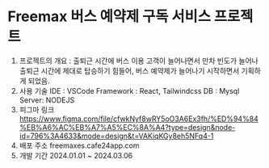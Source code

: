 # Freemax 버스 예약제 구독 서비스 프로젝트
1. 프로젝트의 개요 : 출퇴근 시간에 버스 이용 고객이 늘어나면서 만차 빈도가 늘어나 출퇴근 시간에 제대로 탑승하기 힘들어, 버스 예약제가 늘어나기 시작하면서 기획하게 되었음.
2. 사용 기술
   IDE : VSCode
   Framework : React, Tailwindcss
   DB : Mysql
   Server: NODEJS
3. 피그마 링크
   https://www.figma.com/file/cfwkNyf8wRY5oO3A6Ex3fh/%ED%94%84%EB%A6%AC%EB%A7%A5%EC%8A%A4?type=design&node-id=796%3A4633&mode=design&t=VAKiqKGy8eh5NFq4-1
4. 배포 주소
   freemaxes.cafe24app.com
5. 개발 기간
   2024.01.01 ~ 2024.03.06

